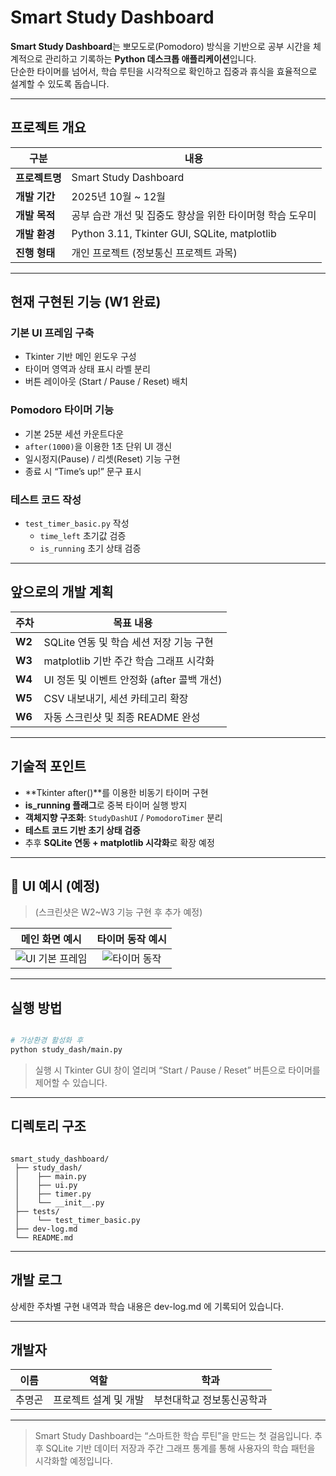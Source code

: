 ﻿# Smart Study Dashboard

**Smart Study Dashboard**는 뽀모도로(Pomodoro) 방식을 기반으로 공부 시간을 체계적으로 관리하고 기록하는 **Python 데스크톱 애플리케이션**입니다.  
단순한 타이머를 넘어서, 학습 루틴을 시각적으로 확인하고 집중과 휴식을 효율적으로 설계할 수 있도록 돕습니다.

---

## 프로젝트 개요
| 구분 | 내용 |
|------|------|
| **프로젝트명** | Smart Study Dashboard |
| **개발 기간** | 2025년 10월 ~ 12월 |
| **개발 목적** | 공부 습관 개선 및 집중도 향상을 위한 타이머형 학습 도우미 |
| **개발 환경** | Python 3.11, Tkinter GUI, SQLite, matplotlib |
| **진행 형태** | 개인 프로젝트 (정보통신 프로젝트 과목) |

---

## 현재 구현된 기능 (W1 완료)
### 기본 UI 프레임 구축
- Tkinter 기반 메인 윈도우 구성  
- 타이머 영역과 상태 표시 라벨 분리  
- 버튼 레이아웃 (Start / Pause / Reset) 배치  

### Pomodoro 타이머 기능
- 기본 25분 세션 카운트다운  
- `after(1000)`을 이용한 1초 단위 UI 갱신  
- 일시정지(Pause) / 리셋(Reset) 기능 구현  
- 종료 시 “Time’s up!” 문구 표시  

### 테스트 코드 작성
- `test_timer_basic.py` 작성  
  - `time_left` 초기값 검증  
  - `is_running` 초기 상태 검증  

---

## 앞으로의 개발 계획
| 주차 | 목표 내용 |
|------|------------|
| **W2** | SQLite 연동 및 학습 세션 저장 기능 구현 |
| **W3** | matplotlib 기반 주간 학습 그래프 시각화 |
| **W4** | UI 정돈 및 이벤트 안정화 (after 콜백 개선) |
| **W5** | CSV 내보내기, 세션 카테고리 확장 |
| **W6** | 자동 스크린샷 및 최종 README 완성 |

---

## 기술적 포인트
- **Tkinter after()**를 이용한 비동기 타이머 구현  
- **is_running 플래그**로 중복 타이머 실행 방지  
- **객체지향 구조화**: `StudyDashUI` / `PomodoroTimer` 분리  
- **테스트 코드 기반 초기 상태 검증**  
- 추후 **SQLite 연동 + matplotlib 시각화**로 확장 예정  

---

## 📸 UI 예시 (예정)
> (스크린샷은 W2~W3 기능 구현 후 추가 예정)

| 메인 화면 예시 | 타이머 동작 예시 |
|:---------------:|:----------------:|
| ![UI 기본 프레임](https://via.placeholder.com/320x200?text=UI+Frame) | ![타이머 동작](https://via.placeholder.com/320x200?text=Timer+Running) |

---

## 실행 방법
``` bash

# 가상환경 활성화 후
python study_dash/main.py

```
>실행 시 Tkinter GUI 창이 열리며 “Start / Pause / Reset” 버튼으로 타이머를 제어할 수 있습니다.

---

## 디렉토리 구조
```

smart_study_dashboard/
 ├── study_dash/
 │    ├── main.py
 │    ├── ui.py
 │    ├── timer.py
 │    └── __init__.py
 ├── tests/
 │    └── test_timer_basic.py
 ├── dev-log.md
 └── README.md

```

---

## 개발 로그

상세한 주차별 구현 내역과 학습 내용은 dev-log.md 에 기록되어 있습니다.

---

## 개발자

| 이름 | 역할 | 학과 |
|------|------|------|
| 추명곤 | 프로젝트 설계 및 개발 | 부천대학교 정보통신공학과 |

---

>Smart Study Dashboard는 “스마트한 학습 루틴”을 만드는 첫 걸음입니다.
>추후 SQLite 기반 데이터 저장과 주간 그래프 통계를 통해 사용자의 학습 패턴을 시각화할 예정입니다.